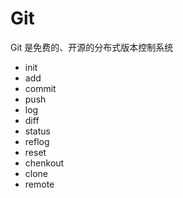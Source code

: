 # Git

Git 是免费的、开源的分布式版本控制系统

* init
* add
* commit 
* push
* log
* diff
* status
* reflog
* reset
* chenkout
* clone
* remote